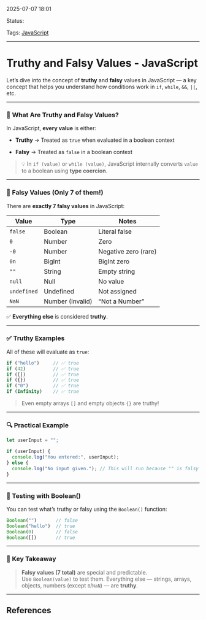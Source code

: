 
2025-07-07 18:01

Status: 

Tags: [JavaScript](../../../3%20-%20Tags/JavaScript.md) 

---
# Truthy and Falsy Values - JavaScript

Let’s dive into the concept of **truthy** and **falsy** values in JavaScript — a key concept that helps you understand how conditions work in `if`, `while`, `&&`, `||`, etc.

---

### 🧠 **What Are Truthy and Falsy Values?**

In JavaScript, **every value** is either:

- **Truthy** → Treated as `true` when evaluated in a boolean context
    
- **Falsy** → Treated as `false` in a boolean context
    

> 💡 In `if (value)` or `while (value)`, JavaScript internally converts `value` to a boolean using **type coercion**.

---

### 🚫 Falsy Values (Only 7 of them!)

There are **exactly 7 falsy values** in JavaScript:

|Value|Type|Notes|
|---|---|---|
|`false`|Boolean|Literal false|
|`0`|Number|Zero|
|`-0`|Number|Negative zero (rare)|
|`0n`|BigInt|BigInt zero|
|`""`|String|Empty string|
|`null`|Null|No value|
|`undefined`|Undefined|Not assigned|
|`NaN`|Number (Invalid)|“Not a Number”|

✅ **Everything else** is considered **truthy**.

---

### ✅ Truthy Examples

All of these will evaluate as `true`:

```js
if ("hello")     // ✅ true
if (42)          // ✅ true
if ([])          // ✅ true
if ({})          // ✅ true
if ("0")         // ✅ true
if (Infinity)    // ✅ true
```

> Even empty arrays `[]` and empty objects `{}` are truthy!

---

### 🔍 Practical Example

```js
let userInput = "";

if (userInput) {
  console.log("You entered:", userInput);
} else {
  console.log("No input given."); // This will run because "" is falsy
}
```

---

### 🧪 Testing with Boolean()

You can test what’s truthy or falsy using the `Boolean()` function:

```js
Boolean("")       // false
Boolean("hello")  // true
Boolean(0)        // false
Boolean([])       // true
```

---

### 🧠 Key Takeaway

> **Falsy values (7 total)** are special and predictable.  
> Use `Boolean(value)` to test them. Everything else — strings, arrays, objects, numbers (except `0`/`NaN`) — are **truthy**.

---

## References